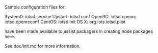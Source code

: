 Sample configuration files for:

SystemD: iotsd.service
Upstart: iotsd.conf
OpenRC:  iotsd.openrc
         iotsd.openrcconf
CentOS:  iotsd.init
OS X:    org.iots.iotsd.plist

have been made available to assist packagers in creating node packages here.

See doc/init.md for more information.

